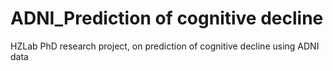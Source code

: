# ADNI_Prediction of cognitive decline
 HZLab PhD research project, on prediction of cognitive decline using ADNI data
